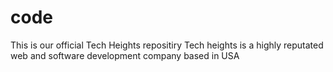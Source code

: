 code
====

This is our official Tech Heights repositiry
Tech heights is a highly reputated web and software development company
based in USA
